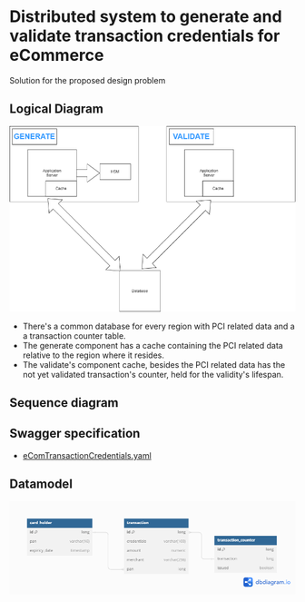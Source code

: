 # Distributed system to generate and validate transaction credentials for eCommerce

Solution for the proposed design problem

## Logical Diagram
![Generate](Diagrams%2FLogicalDiagram.png)

- There's a common database for every region with PCI related data and a a transaction counter table.
- The generate component has a cache containing the PCI related data relative to the region where it resides.
- The validate's component cache, besides the PCI related data has the not yet validated transaction's counter, held for the validity's lifespan.

## Sequence diagram

## Swagger specification
- [eComTransactionCredentials.yaml](eComTransactionCredentials.yaml)

## Datamodel
![Datamodel.png](Diagrams%2FDatamodel.png)
